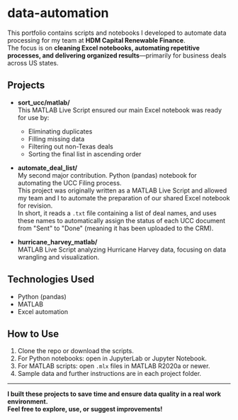 # data-automation

This portfolio contains scripts and notebooks I developed to automate data processing for my team at **HDM Capital Renewable Finance**.  
The focus is on **cleaning Excel notebooks, automating repetitive processes, and delivering organized results**—primarily for business deals across US states.

## Projects

- **sort_ucc/matlab/**  
 This MATLAB Live Script ensured our main Excel notebook was ready for use by:
    - Eliminating duplicates
    - Filling missing data
    - Filtering out non-Texas deals
    - Sorting the final list in ascending order

- **automate_deal_list/**  
 My second major contribution. Python (pandas) notebook for automating the UCC Filing process.  
  This project was originally written as a MATLAB Live Script and allowed my team and I to automate the preparation of our shared Excel notebook for revision.  
  In short, it reads a `.txt` file containing a list of deal names, and uses these names to automatically assign the status of each UCC document from "Sent" to "Done" (meaning it has been uploaded to the CRM).

- **hurricane_harvey_matlab/**  
  MATLAB Live Script analyzing Hurricane Harvey data, focusing on data wrangling and visualization.

## Technologies Used
- Python (pandas)
- MATLAB
- Excel automation

## How to Use

1. Clone the repo or download the scripts.
2. For Python notebooks: open in JupyterLab or Jupyter Notebook.
3. For MATLAB scripts: open `.mlx` files in MATLAB R2020a or newer.
4. Sample data and further instructions are in each project folder.

---

**I built these projects to save time and ensure data quality in a real work environment.  
Feel free to explore, use, or suggest improvements!**
